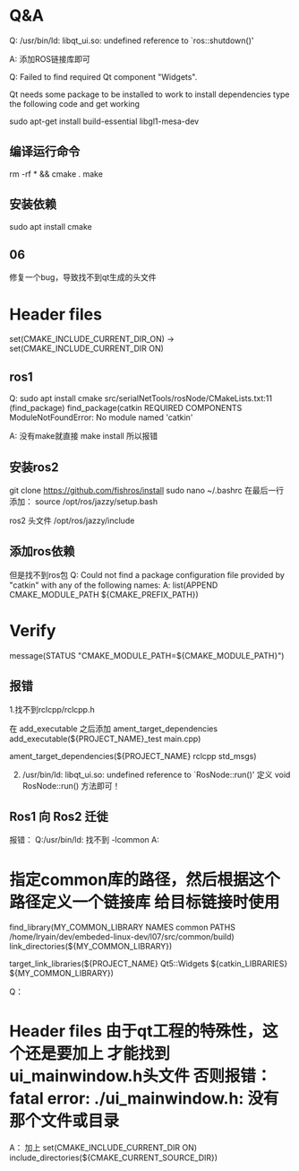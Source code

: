 # Q&A

Q: /usr/bin/ld: libqt_ui.so: undefined reference to `ros::shutdown()'

A: 添加ROS链接库即可


Q: Failed to find required Qt component "Widgets".

Qt needs some package to be installed to work to install dependencies type the following code and get working

sudo apt-get install build-essential libgl1-mesa-dev

## 编译运行命令

rm -rf * && cmake .
make

## 安装依赖

sudo apt install cmake

## 06

修复一个bug，导致找不到qt生成的头文件
# Header files
set(CMAKE_INCLUDE_CURRENT_DIR_ON) -> set(CMAKE_INCLUDE_CURRENT_DIR ON)

## ros1

Q:
sudo apt install cmake
src/serialNetTools/rosNode/CMakeLists.txt:11 (find_package)
find_package(catkin REQUIRED COMPONENTS
ModuleNotFoundError: No module named 'catkin'

A:
没有make就直接 make install 所以报错

## 安装ros2

git clone https://github.com/fishros/install
sudo nano ~/.bashrc
在最后一行添加：
source /opt/ros/jazzy/setup.bash

ros2 头文件
/opt/ros/jazzy/include

## 添加ros依赖

但是找不到ros包
Q: Could not find a package configuration file provided by "catkin" with any
  of the following names:
A:
list(APPEND CMAKE_MODULE_PATH ${CMAKE_PREFIX_PATH})

# Verify
message(STATUS "CMAKE_MODULE_PATH=${CMAKE_MODULE_PATH}")

## 报错

1.找不到rclcpp/rclcpp.h

在 add_executable 之后添加 ament_target_dependencies
add_executable(${PROJECT_NAME}_test main.cpp)

ament_target_dependencies(${PROJECT_NAME} rclcpp std_msgs)

2. /usr/bin/ld: libqt_ui.so: undefined reference to `RosNode::run()'
定义 void RosNode::run() 方法即可！

## Ros1 向 Ros2 迁徙

报错：
Q:/usr/bin/ld: 找不到 -lcommon
A:
# 指定common库的路径，然后根据这个路径定义一个链接库 给目标链接时使用
find_library(MY_COMMON_LIBRARY NAMES common PATHS /home/lryain/dev/embeded-linux-dev/l07/src/common/build)
link_directories(${MY_COMMON_LIBRARY})

target_link_libraries(${PROJECT_NAME} Qt5::Widgets ${catkin_LIBRARIES} ${MY_COMMON_LIBRARY})

Q：
# Header files 由于qt工程的特殊性，这个还是要加上 才能找到ui_mainwindow.h头文件 否则报错：fatal error: ./ui_mainwindow.h: 没有那个文件或目录
A：
加上
set(CMAKE_INCLUDE_CURRENT_DIR ON)
include_directories(${CMAKE_CURRENT_SOURCE_DIR})
